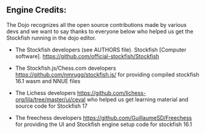 
## Engine Credits:

The Dojo recognizes all the open source contributions made by various devs and we want to say thanks to everyone below who helped us get the Stockfish running in the dojo editor.


- The Stockfish developers (see AUTHORS file). Stockfish [Computer software]. https://github.com/official-stockfish/Stockfish 

- The Stockfish.js/Chess.com developers https://github.com/nmrugg/stockfish.js/ for providing compiled stockfish 16.1 wasm and NNUE files

- The Lichess developers https://github.com/lichess-org/lila/tree/master/ui/ceval who helped us get learning material and source code for Stockfish 17

- The freechess developers https://github.com/GuillaumeSD/Freechess for providing the UI and Stockfish engine setup code for stockfish 16.1
